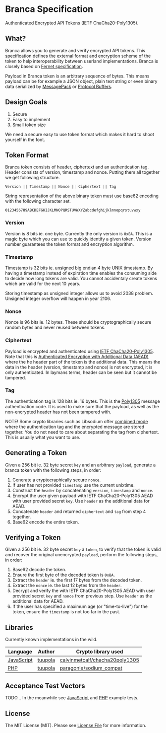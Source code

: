 # Branca Specification

Authenticated Encrypted API Tokens (IETF ChaCha20-Poly1305).

## What?

Branca allows you to generate and verify encrypted API tokens.
This specification defines the external format and encryption scheme of the
token to help interoperability between userland implementations. Branca is closely
based on [Fernet specification](https://github.com/fernet/spec/blob/master/Spec.md).

Payload in Branca token is an arbitrary sequence of bytes. This means payload can
be for example a JSON object, plain text string or even binary data serialized
by [MessagePack](http://msgpack.org/) or [Protocol Buffers](https://developers.google.com/protocol-buffers/).

## Design Goals

1. Secure
2. Easy to implement
3. Small token size

We need a secure easy to use token format which makes it hard to
shoot yourself in the foot.

## Token Format

Branca token consists of header, ciphertext and an authentication tag. Header
consists of version, timestamp and nonce. Putting them all together we get
following structure.

```
Version || Timestamp || Nonce || Ciphertext || Tag
```

String representation of the above binary token must use base62 encoding with
the following character set.


```
0123456789ABCDEFGHIJKLMNOPQRSTUVWXYZabcdefghijklmnopqrstuvwxy
```

### Version

Version is 8 bits ie. one byte. Currently the only version is `0xBA`. This is a
magic byte which you can use to quickly identify a given token. Version number
guarantees the token format and encryption algorithm.

### Timestamp

Timestamp is 32 bits ie. unsigned big endian 4 byte UNIX timestamp. By having a
timestamp instead of expiration time enables the consuming side to decide how
long tokens are valid. You cannot accidentaly create tokens which are valid for
the next 10 years.

Storing timestamp as unsigned integer allows us to avoid 2038 problem. Unsigned
integer overflow will happen in year 2106.

### Nonce

Nonce is 96 bits ie. 12 bytes. These should be cryptographically secure random
bytes and never reused between tokens.

### Ciphertext

Payload is encrypted and authenticated using [IETF ChaCha20-Poly1305](https://tools.ietf.org/html/rfc7539).
Note that this is [Authenticated Encryption with Additional Data (AEAD)](https://tools.ietf.org/html/rfc7539#section-2.8) where the
he header part of the token is the additional data. This means the data in the
header (version, timestamp and nonce) is not encrypted, it is only
authenticated. In laymans terms, header can be seen but it cannot be tampered.

### Tag

The authentication tag is 128 bits ie. 16 bytes. This is the
[Poly1305](https://en.wikipedia.org/wiki/Poly1305) message authentication
code. It is used to make sure that the payload, as well as the
non-encrypted header has not been tampered with.

NOTE! Some crypto libraries such as Libsodium offer [combined mode](https://download.libsodium.org/doc/secret-key_cryptography/ietf_chacha20-poly1305_construction.html)
where the authentication tag and the encrypted message are stored together.
You do not need to care about separating the tag from ciphertext.
This is usually what you want to use.

## Generating a Token

Given a 256 bit ie. 32  byte secret `key` and an arbitrary `payload`, generate a
branca token with the following steps, in order:

1. Generate a cryptocraphically secure `nonce`.
2. If user has not provided `timestamp` use the current unixtime.
3. Construct the `header` by concatenating `version`, `timestamp` and `nonce`.
4. Encrypt the user given payload with IETF ChaCha20-Poly1305 AEAD with user
   provided secret `key`. Use `header` as the additional data for AEAD.
5. Concatenate `header` and returned `ciphertext` and `tag` from step 4 together.
6. Base62 encode the entire token.

## Verifying a Token

Given a 256 bit ie. 32  byte secret `key` a `token`, to verify that the token is valid and recover the original unencrypted `payload`, perform the following steps, in order:

1. Base62 decode the token.
2. Ensure the first byte of the decoded token is `0xBA`.
3. Extract the `header` ie. the first 17 bytes from the decoded token.
4. Extract the `nonce` ie. the last 12 bytes from the `header`.
5. Decrypt and verify the with IETF ChaCha20-Poly1305 AEAD with user
   provided secret `key` and `nonce` from previous step. Use `header` as the additional data for AEAD.
6. If the user has specified a maximum age (or "time-to-live") for the token, ensure the `timestamp` is not too far in the past.

## Libraries

Currently known implementations in the wild.

| Language | Author | Crypto library used |
| -------- | ------ | -------------- |
| [JavaScript](https://github.com/tuupola/branca-js) | [tuupola](https://github.com/tuupola) | [calvinmetcalf/chacha20poly1305](https://github.com/calvinmetcalf/chacha20poly1305)|
| [PHP](https://github.com/tuupola/branca-php) | [tuupola](https://github.com/tuupola) | [paragonie/sodium_compat](https://github.com/paragonie/sodium_compat) |

## Acceptance Test Vectors

TODO... In the meanwhile see [JavaScript](https://github.com/tuupola/branca-js/blob/master/test.js) and [PHP](https://github.com/tuupola/branca-php/blob/master/tests/BrancaTest.php) example tests.

## License

The MIT License (MIT). Please see [License File](LICENSE.md) for more information.